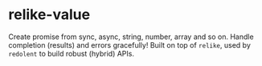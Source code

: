 # relike-value
Create promise from sync, async, string, number, array and so on. Handle completion (results) and errors gracefully! Built on top of `relike`, used by `redolent` to build robust (hybrid) APIs.
